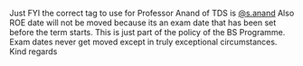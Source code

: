 Just FYI the correct tag to use for Professor Anand of TDS is
[@s.anand](/u/s.anand)
Also ROE date will not be moved because its an exam date that has been set
before the term starts. This is just part of the policy of the BS Programme.
Exam dates never get moved except in truly exceptional circumstances.
Kind regards